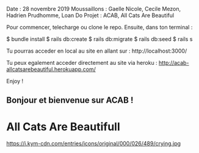 
Date : 28 novembre 2019
Moussaillons : Gaelle Nicole, Cecile Mezon, Hadrien Prudhomme, Loan Do
Projet : ACAB, All Cats Are Beautiful

Pour commencer, telecharge ou clone le repo.
Ensuite, dans ton terminal :

$ bundle install
$ rails db:create
$ rails db:migrate
$ rails db:seed
$ rails s

Tu pourras acceder en local au site en allant sur :
http://localhost:3000/

Tu peux egalement acceder directement au site via heroku :
http://acab-allcatsarebeautiful.herokuapp.com/

Enjoy !

## Bonjour et bienvenue sur **ACAB** ! 

# All Cats Are Beautifull 


https://i.kym-cdn.com/entries/icons/original/000/026/489/crying.jpg

